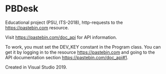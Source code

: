 # PBDesk
Educational project (PSU, ITS-2018), http-requests to the https://pastebin.com resource.

Visit https://pastebin.com/doc_api for API information.

To work, you must set the DEV_KEY constant in the Program class. You can get it by logging in to the resource https://pastebin.com and going to the API documentation section https://pastebin.com/doc_api#1.

Created in Visual Studio 2019.
